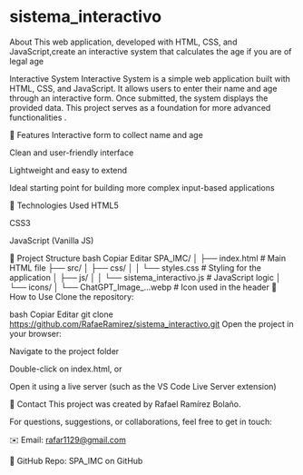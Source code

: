 # sistema_interactivo
About This web application, developed with HTML, CSS, and JavaScript,create an interactive system that calculates the age if you are of legal age


Interactive System
Interactive System is a simple web application built with HTML, CSS, and JavaScript. It allows users to enter their name and age through an interactive form. Once submitted, the system displays the provided data. This project serves as a foundation for more advanced functionalities .

🚀 Features
Interactive form to collect name and age

Clean and user-friendly interface

Lightweight and easy to extend

Ideal starting point for building more complex input-based applications

🧰 Technologies Used
HTML5

CSS3

JavaScript (Vanilla JS)

📁 Project Structure
bash
Copiar
Editar
SPA_IMC/
│
├── index.html               # Main HTML file
├── src/
│   ├── css/
│   │   └── styles.css       # Styling for the application
│   ├── js/
│   │   └── sistema_interactivo.js  # JavaScript logic
│   └── icons/
│       └── ChatGPT_Image_...webp   # Icon used in the header
🧪 How to Use
Clone the repository:

bash
Copiar
Editar
git clone https://github.com/RafaeRamirez/sistema_interactivo.git
Open the project in your browser:

Navigate to the project folder

Double-click on index.html, or

Open it using a live server (such as the VS Code Live Server extension)


📧 Contact
This project was created by Rafael Ramírez Bolaño.

For questions, suggestions, or collaborations, feel free to get in touch:

✉️ Email: rafar1129@gmail.com

📁 GitHub Repo: SPA_IMC on GitHub

